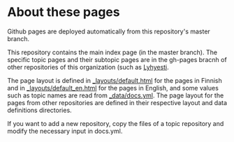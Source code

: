 # About these pages

Github pages are deployed automatically from this repository's master branch.

This repository contains the main index page (in the master branch). The specific topic pages and their subtopic pages are in the gh-pages bracnh of other repositories of this organization (such as [Lyhyesti](https://github.com/avoin-data-opas/lyhyesti/tree/gh-pages).

The page layout is defined in [_layouts/default.html](_layouts/default.html) for the pages in Finnish and in [_layouts/default_en.html](_layouts/default_en.html) for the pages in English, and some values such as topic names are read from [_data/docs.yml](_data/docs.yml). The page layout for the pages from other repositories are defined in their respective layout and data definitions directories.

If you want to add a new repository, copy the files of a topic repository and modify the necessary input in docs.yml.


